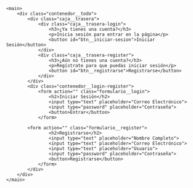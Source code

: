 <!DOCTYPE html>
<html lang="en">
<head>
    <meta charset="UTF-8">
    <meta name="viewport" content="width=device-width, initial-scale=1.0">
    <title>Login Y Registro - MagtimusPro</title>
    <link rel="stylesheet" href="assets/css/estilos.css">
</head>
<body>

    <main>
        <div class="contenedor__todo">
            <div class="caja__trasera">
                <div class="caja__trasera-login">
                    <h3>¿Ya tienes una cuenta?</h3>
                    <p>Inicia sesión para entrar en la página</p>
                    <button id="btn__iniciar-sesion">Iniciar Sesión</button>
                </div>
                <div class="caja__trasera-register">
                    <h3>¿Aún no tienes una cuenta?</h3>
                    <p>Regístrate para que puedas iniciar sesión</p>
                    <button id="btn__registrarse">Registrarse</button>
                </div>
            </div>
            <div class="contenedor__login-register">
                <form action="" class="formulario__login">
                    <h2>Iniciar Sesión</h2>
                    <input type="text" placeholder="Correo Electrónico">
                    <input type="password" placeholder="Contraseña">
                    <button>Entrar</button>
                </form>
   
            <form action="" class="formulario__register">
                    <h2>Registrarse</h2>
                    <input type="text" placeholder="Nombre Completo">
                    <input type="text" placeholder="Correo Electrónico">
                    <input type="text" placeholder="Usuario">
                    <input type="password" placeholder="Contraseña">
                    <button>Registrarse</button>
                </form>
            </div>
        </div>
    </main>
<script src="assets/js/script.js"></script>
</body>
</html>
